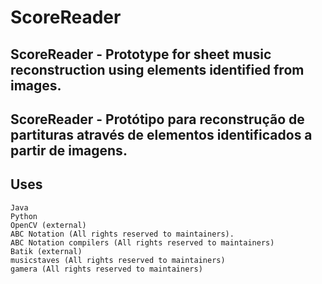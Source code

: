 # ScoreReader

ScoreReader - Prototype for sheet music reconstruction using elements identified from images.
---
ScoreReader - Protótipo para reconstrução de partituras através de elementos identificados a partir de imagens.
---
Uses
---
    Java
    Python
    OpenCV (external)
    ABC Notation (All rights reserved to maintainers).
    ABC Notation compilers (All rights reserved to maintainers)
    Batik (external)
    musicstaves (All rights reserved to maintainers)
    gamera (All rights reserved to maintainers)
    
